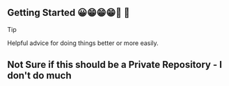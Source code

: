 ## Getting Started 😀😁😁😁🤔 🫤
> [!TIP]
> Helpful advice for doing things better or more easily.
<!--
**goswise/goswise** is a ✨ _special_ ✨ repository because its `README.md` (this file) appears on your GitHub profile.

Here are some ideas to get you started:

- 🔭 I’m currently working on ...
- 🌱 I’m currently learning ...
- 👯 I’m looking to collaborate on ...
- 🤔 I’m looking for help with ...
- 💬 Ask me about ...
- 📫 How to reach me: ...
- 😄 Pronouns: ...
- ⚡ Fun fact: ...
-->
## Not Sure if this should be a Private Repository - I don't do much
